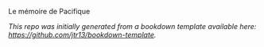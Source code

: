 Le mémoire de Pacifique

*This repo was initially generated from a bookdown template available here: https://github.com/jtr13/bookdown-template.*
